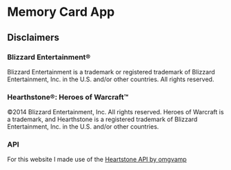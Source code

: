 # Memory Card App

## Disclaimers

### Blizzard Entertainment®

Blizzard Entertainment is a trademark or registered trademark of Blizzard Entertainment, Inc. in the U.S. and/or other countries. All rights reserved.

### Hearthstone®: Heroes of Warcraft™

©2014 Blizzard Entertainment, Inc. All rights reserved. Heroes of Warcraft is a trademark, and Hearthstone is a registered trademark of Blizzard Entertainment, Inc. in the U.S. and/or other countries.

### API

For this website I made use of the [Heartstone API by omgvamp](https://rapidapi.com/omgvamp/api/hearthstone/)